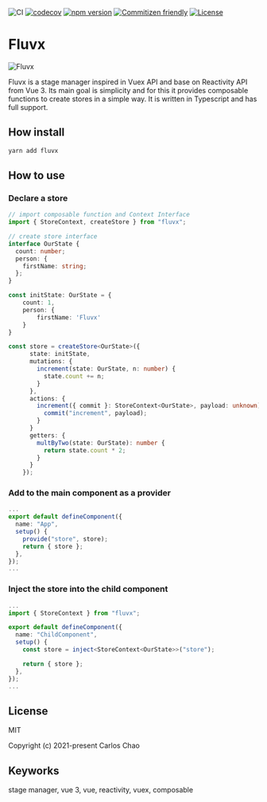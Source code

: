 ![CI](https://github.com/gsi-chao/fluvx/workflows/CI/badge.svg)
[![codecov](https://codecov.io/gh/gsi-chao/fluvx/branch/main/graph/badge.svg)](https://codecov.io/gh/gsi-chao/fluvx)
[![npm version](https://badge.fury.io/js/fluvx.svg)](https://badge.fury.io/js/fluvx)
[![Commitizen friendly](https://img.shields.io/badge/commitizen-friendly-brightgreen.svg)](http://commitizen.github.io/cz-cli/)
[![License](https://img.shields.io/badge/License-Apache%202.0-blue.svg)](https://opensource.org/licenses/Apache-2.0)


# Fluvx
<img src='https://github.com/gsi-chao/fluvx/fluvx.png' alt="Fluvx">

Fluvx is a stage manager inspired in Vuex API and base on Reactivity API from Vue 3. Its main goal is simplicity and for this it provides composable functions to create stores in a simple way. It is written in Typescript and has full support.

## How install
```bash
yarn add fluvx
```

## How to use

### Declare a store
```ts
// import composable function and Context Interface
import { StoreContext, createStore } from "fluvx";

// create store interface
interface OurState {
  count: number;
  person: {
    firstName: string;
  };
}

const initState: OurState = {
    count: 1,
    person: {
        firstName: 'Fluvx'
    }
}

const store = createStore<OurState>({
      state: initState,
      mutations: {
        increment(state: OurState, n: number) {
          state.count += n;
        }
      },
      actions: {
        increment({ commit }: StoreContext<OurState>, payload: unknown) {
          commit("increment", payload);
        }
      }
      getters: {
        multByTwo(state: OurState): number {
          return state.count * 2;
        }
      }
    });
```
### Add to the main component as a provider

```ts
...
export default defineComponent({
  name: "App",
  setup() {
    provide("store", store);
    return { store };
  },
});
...
```

### Inject the store into the child component
```ts
...
import { StoreContext } from "fluvx";

export default defineComponent({
  name: "ChildComponent",
  setup() {
    const store = inject<StoreContext<OurState>>("store");

    return { store };
  },
});
...
```

## License

MIT

Copyright (c) 2021-present Carlos Chao

## Keyworks

stage manager, vue 3, vue, reactivity, vuex, composable





